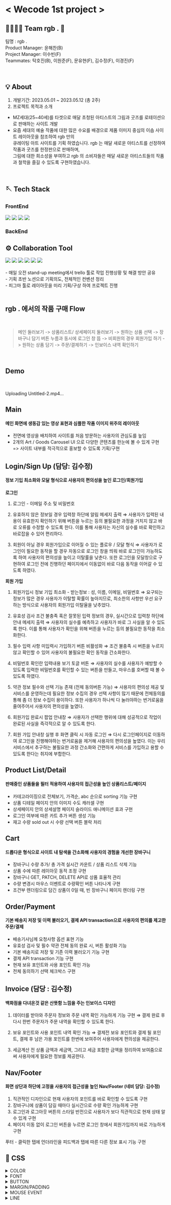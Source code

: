 # < Wecode 1st project >

## 👨‍👩‍👧‍👦 Team rgb . 🖤

팀명 : rgb .<br>
Product Manager: 윤해찬(B)<br>
Project Manager: 이수빈(F)<br> 
Teammates: 탁호진(B), 이원준(F), 문유현(F), 김수정(F), 이경진(F)<br>

<br>

## 💡 About

1. 개발기간: 2023.05.01 ~ 2023.05.12 (총 2주)
2. 프로젝트 목적과 소개
- MZ세대(25~40세)를 타겟으로 매달 초청된 아티스트의 그림과 굿즈를 로테이션으로 판매하는 사이트 개발
- 요즘 세대의 예술 작품에 대한 많은 수요를 배경으로 제품 이미지 중심의 이솝 사이트 레이아웃을 참조하여 rgb 만의 <br>
큐레이팅 아트 사이트를 기획 하였습니다. rgb 는 매달 새로운 아티스트를 선정하여 작품과 굿즈를 한정판으로 판매하며, <br>
그림에 대한 희소성을 부여하고 rgb 의 소비자들은 매달 새로운 아티스트들의 작품과 철학을 즐길 수 있도록 구현하였습니다. <br>



<br>

## 🪡 Tech Stack

<div display=flex >

### FrontEnd <br>
<img src="https://img.shields.io/badge/javascript-F7DF1E?style=for-the-badge&logo=javascript&logoColor=black">
<img src="https://img.shields.io/badge/react-61DAFB?style=for-the-badge&logo=react&logoColor=black">
<img src="https://img.shields.io/badge/html-E34F26?style=for-the-badge&logo=html5&logoColor=white">
<img src="https://img.shields.io/badge/css-1572B6?style=for-the-badge&logo=css3&logoColor=white">
  
### BackEnd <br>

## ⚙️ Collaboration Tool
  
<img src="https://img.shields.io/badge/github-181717?style=for-the-badge&logo=github&logoColor=white">
<img src="https://img.shields.io/badge/trello-008FC7?style=for-the-badge&logo=trello&logoColor=white">
<img src="https://img.shields.io/badge/figma-FF61F6?style=for-the-badge&logo=figma&logoColor=white">
<img src="https://img.shields.io/badge/notion-181717?style=for-the-badge&logo=notion&logoColor=white">
<img src="https://img.shields.io/badge/slack-4A154B?style=for-the-badge&logo=slack&logoColor=white">
<img src="https://img.shields.io/badge/postman-FF4500?style=for-the-badge&logo=postman&logoColor=white">

</div>

<br>
- 매일 오전 stand-up meeting에서 trello 툴로 작업 진행상황 및 해결 방안 공유 <br>
- 기획 초반 노션으로 기획의도, 전체적인 컨벤션 정리 <br>
- 피그마 툴로 레이아웃을 미리 기획/구상 하여 프로젝트 진행 <br>

<br>

## rgb . 에서의 작품 구매 Flow
<br>

> 메인 둘러보기 -> 상품리스트/ 상세페이지 둘러보기 -> 원하는 상품 선택 -> 장바구니 담기 버튼 누름과 동시에 로그인 창 뜸 ->
비회원의 경우 회원가입 하기 -> 원하는 상품 담기 -> 주문/결제하기 -> 인보이스 내역 확인하기
<br>

## Demo
<br>




Uploading Untitled-2.mp4…





## Main
#### 메인 화면에 생동감 있는 영상 표현과 심플한 작품 이미지 위주의 레이아웃 <br>
- 전면에 영상을 배치하여 사이트를 처음 방문하는 사용자의 관심도를 높임 <br>
- 2개의 Art / Goods Carousel UI 으로 다양한 콘텐츠를 한눈에 볼 수 있게 구현 <br>
=> 사이트 내부를 적극적으로 홍보할 수 있도록 기획/구현 <br>



## Login/Sign Up (담당: 김수정)
#### 정보 기입 최소화와 모달 형식으로 사용자의 편의성을 높인 로그인/회원가입 <br>

**로그인**
1. 로그인 - 이메일 주소 및 비밀번호 

2. 유효하지 않은 정보일 경우 입력창 하단에 알림 메세지 출력
    ⇒ 사용자가 입력된 내용이 유효한지 확인하기 위해 버튼을 누르는 등의 불필요한 과정을 거치지 않고 바로 오류를 수정할 수 있도록 한다.
이를 통해 사용자는 자신의 실수를 바로 확인하고 바로잡을 수 있어 편리하다.
    
3. 회원이 아닐 경우 회원가입으로 이어질 수 있는 플로우 / 모달 형식
    ⇒ 사용자가 로그인이 필요한 동작을 할 경우 자동으로 로그인 창을 띄워 바로 로그인이 가능하도록 하여 사용자의 편의성을 높이고 이탈률을 낮춘다. 또한 로그인을 모달창으로 구현하여 로그인 전에 진행하던 페이지에서 이동없이 바로 다음 동작을 이어갈 수 있도록 하였다.
    
**회원 가입**
1. 회원가입시 정보 기입 최소화 - 받는정보 : 성, 이름, 이메일, 비밀번호 
    ⇒ 요구되는 정보가 많은 경우 사용자가 이탈할 확률이 높아지므로, 최소한의 사항만 우선 요구하는 방식으로 사용자의 회원가입 이탈율을 낮추었다.
    
2. 유효성 검사 조건 불충족 혹은 잘못된 입력 정보의 경우, 실시간으로 입력창 하단에 안내 메세지 출력 
    ⇒ 사용자의 실수를 예측하고 사용자가 바로 그 사실을 알 수 있도록 한다. 이를 통해 사용자가 확인을 위해 버튼을 누르는 등의 불필요한 동작을 최소화한다.
    
3. 필수 입력 사항 미입력시 가입하기 버튼 비활성화 
    ⇒ 조건 불충족 시 버튼을 누르지 않고 확인할 수 있어 사용자의 불필요한 확인 동작을 간소화한다.
    
4. 비밀번호 확인란 입력내용 보기 토글 버튼 
    ⇒ 사용자의 실수를 사용자가 예방할 수 있도록 입력한 비밀번호를 확인할 수 있는 버튼을 만들고, 마우스를 호버할 때 볼 수 있도록 하였다.
    
5. 약관 정보 필수와 선택 기능 존재 (전체 동의버튼 가능) 
    ⇒ 사용자의 편의성 제공 및 서비스를 운영하는데 필요한 정보 수집의 경우 선택 사항이 많기 때문에 전체동의를 통해 좀 더 정보 수집이 용이하다. 또한 사용자가 하나씩 다 눌러야하는 번거로움을 줄여주어서 사용자의 편의성을 높였다.
    
6. 회원가입 완료시  팝업 안내창 
    ⇒ 사용자가 선택한 행위에 대해 성공적으로 작업이 완료된 사실을 즉각적으로 알 수 있도록 한다.
    
7. 회원 가입 안내창 실행 후 화면 클릭 시 자동 로그인 
    ⇒ 다시 로그인페이지로 이동하여 로그인을 진행해야하는 번거로움을 제거해 사용자의 편의성을 높였다. 이는 우리 서비스에서 추구하는 불필요한 과정 간소화와 간편하게 서비스를 가입하고 용할 수 있도록 한다는 취지에 부합한다.


## Product List/Detail
#### 판매중인 상품들을 필터 적용하여 사용자의 접근성을 높인 상품리스트/페이지 <br>
- 카테고라이징으로 전체보기, 가격순, abc 순으로 sorting 기능 구현 <br>
- 상품 디테일 페이지 안의 이미지 수도 캐러셀 구현 <br>
- 상세페이지 안의 상세설명 페이지 슬라이드 애니메이션 효과 구현 <br>
- 로그인 여부에 따른 카트 추가 버튼 생성 기능 <br>
- 재고 수량 sold out 시 수량 선택 버튼 블락 처리 <br>


## Cart
#### 드롭다운 형식으로 사이트 내 탐색을 간소화해 사용자의 경험을 개선한 장바구니
- 장바구니 수량 추가/ 총 가격 실시간 카운트 / 상품 리스트 삭제 기능 <br>
- 상품 수에 따른 레이아웃 동적 조정 구현 <br>
- 장바구니 GET, PATCH, DELETE API로 상품 효율적 관리 <br>
- 수량 변경시 마우스 이벤트로 수량확인 버튼 나타나게 구현 <br>
- 조건부 렌더링으로 담긴 상품이 0일 때, 빈 장바구니 페이지 렌더링 구현 <br>


## Order/Payment
#### 기본 배송지 저장 및 이력 불러오기, 결제 API transaction으로 사용자의 편의를 제고한 주문/결제
- 배송기사님께 요청사항 옵션 표현 기능 <br>
- 유효성 검사 및 필수 약관 전체 동의 완료 시, 버튼 활성화 기능 <br>
- 기본 배송지로 저장 및 기존 이력 불러오기 기능 구현 <br>
- 결제 API transaction 기능 구현 <br>
- 현재 보유 포인트와 사용 포인트 확인 가능 <br>
- 전체 동의하기 선택 체크박스 구현 <br>

## Invoice (담당 : 김수정)
#### 백화점을 다녀온것 같은 산뜻함 느낌을 주는 인보이스 디자인
1. 데이터를 받아와 주문자 정보와 주문 내역 확인 가능하게 기능 구현
    ⇒ 결제 완료 후 다시 한번 주문자가 주문 내역을 확인할 수 있도록 한다. 

2. 보유 포인트와 사용 포인트 내역 확인 가능
  ⇒ 결제전 보유 포인트와 결제 될 포인트, 결제 후 남은 가용 포인트를 한번에 보여주어 사용자에게 편의성을 제공한다.

3. 세금계산 전 상품 금액과 세금액, 그리고 세금 포함한 금액을 정리하여 보여줌으로써 사용자에게 필요한 정보를 제공한다. 


## Nav/Footer 
#### 화면 상단과 하단에 고정을 사용자의 접근성을 높인 Nav/Footer (네비 담당: 김수정)
1. 직관적인 디자인으로 현재 사용자의 포인트를 바로 확인할 수 있도록 구현 <br>
2. 장바구니에 상품이 담길 때마다 실시간으로 수량 확인 가능하게 구현 <br>
3. 로그인과 로그아웃 버튼의 스타일 반전으로 사용자가 보다 직관적으로 현재 상태 알 수 있게 구현 <br>
4. 페이지 이동 없이 로그인 버튼을 누르면 로그인 창에서 회원가입까지 바로 가능하게 구현 <br>

푸터 - 클릭한 탭에 언더라인을 피드백과 탭에 따른 다른 정보 표시 기능 구현 <br>


## 💎 CSS

<details>
<summary>COLOR</summary>
MAIN COLOR: #252525, #333333, #FFFEF2, #F5F5E6<br>
POINT COLOR: #FF0000<br>
BACKGROUND COLOR: #FFFEF2<br>
DROPDOWN COLOR: #252525<br>
NAV/FOOTER BACKGROUND COLOR: #333333<br>
</details>
<details>
<summary>FONT</summary>
영문 폰트: Noto Sans KR<br>
한글 폰트: Noto Sans KR<br>
NAV FONT SIZE / NAV FONT WEIGHT: 18px<br>
FOOTER FONT SIZE / FONT WEIGHT: 12px<br>
TITLE FONT SIZE / FONT WEIGHT: 37px<br>
SUB TITLE FONT SIZE / FONT WEIGHT: 21px<br>
DETAIL FONT SIZE / FONT WEIGHT: 14px<br>
CHECK BOX ⇒ icon<br>
TOGGLE ⇒ icon<br>
</details>
<details>
<summary>BUTTON</summary>
BIG BUTTON SIZE (로그인, 가입하기, 결제하기):<br>
Width: 400px<br>
Height: 45px<br>
Font Size: 16px<br>
뒤로가기, 창 닫기 ⇒ icon<br>
슬라이드 옆으로 넘기기 ⇒ icon<br>
제품 상세, 장바구니, 결제하기 +- 버튼 ⇒ icon<br>
BUTTON COLOR ⇒ main color<br>
BUTTON FONT SIZE<br>
BUTTON FONT COLOR ⇒ main color<br>
BUTTON NO BORDER RADIUS<br>
</details>
<details>
<summary>MARGIN/PADDING</summary>
Input height: 80px<br>
장바구니 height: 100px<br>
</details>
<details>
<summary>MOUSE EVENT</summary>
MOUSE HOVER<br>
Image size up<br>
Shadow<br>
</details>
<details>
<summary>LINE</summary>
Length<br>
Color: main color<br>
Thickness: 3px, 4px<br>
</details>

